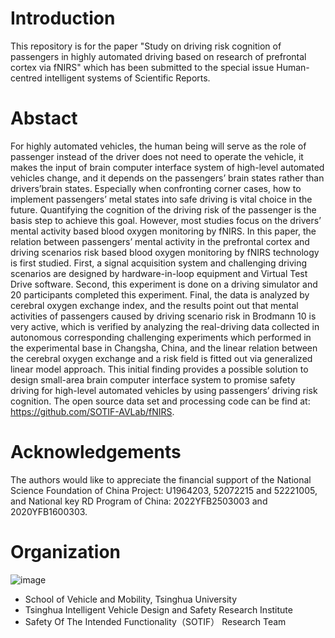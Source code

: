 # Introduction
This repository is for the paper "Study on driving risk cognition of passengers in highly automated driving based on research of prefrontal cortex via fNIRS" which has been submitted to the special issue Human-centred intelligent systems of Scientific Reports.
# Abstact 
For highly automated vehicles, the human being will serve as the role of passenger instead of the driver does not need to operate the vehicle, it makes the input of brain computer interface system of high-level automated vehicles change, and it depends on the passengers’ brain states rather than drivers’brain states. Especially when confronting corner cases, how to implement passengers’ metal states into safe driving is vital choice in the future. Quantifying the cognition of the driving risk of the passenger is the basis step to achieve this goal. However, most studies focus on the drivers’ mental activity based blood oxygen monitoring by fNIRS. In this paper, the relation between passengers’ mental activity in the prefrontal cortex and driving scenarios risk based blood oxygen monitoring by fNIRS technology is first studied. First, a signal acquisition system and challenging driving scenarios are designed by hardware-in-loop equipment and Virtual Test Drive software.  Second, this experiment is done on a driving simulator and 20 participants completed this experiment. Final, the data is analyzed by cerebral oxygen exchange index, and the results point out that mental activities of passengers caused by driving scenario risk in Brodmann 10 is very active, which is verified by analyzing the real-driving data collected in autonomous corresponding challenging experiments which performed in the experimental base in Changsha, China, and the linear relation between the cerebral oxygen exchange and a risk field is fitted out via generalized linear model approach. This initial finding provides a possible solution to design small-area brain computer interface system to promise safety driving for high-level automated vehicles by using passengers’ driving risk cognition. The open source data set and processing code can be find at: https://github.com/SOTIF-AVLab/fNIRS.
# Acknowledgements 
The authors would like to appreciate the financial support of the National Science Foundation of China Project: U1964203, 52072215 and 52221005, and National key RD Program of China: 2022YFB2503003 and 2020YFB1600303.
# Organization
![image](https://user-images.githubusercontent.com/40492764/210063235-a78cc7c1-a872-4372-b3a7-e97bd23ae375.png)
* School of Vehicle and Mobility, Tsinghua University
* Tsinghua Intelligent Vehicle Design and Safety Research Institute
* Safety Of The Intended Functionality（SOTIF） Research Team
